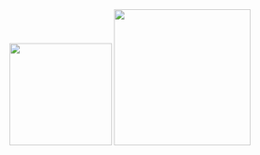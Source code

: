 <div>
<img height="180em" src="https://github-readme-stats.vercel.app/api?username=ChristianSilvaPaz&show_icons=true&theme=transparent"/>
<img height="240em" src="https://github-readme-stats.vercel.app/api/top-langs/?username=ChristianSilvaPaz&hide_progress=true)](https://github.com/ChristianSilvaPaz/github-readme-stats"/>
</div>
  
 

